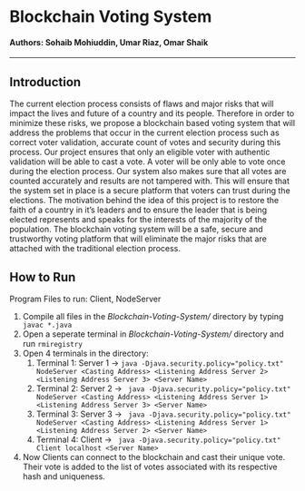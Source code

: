 # Blockchain Voting System
#### Authors: Sohaib Mohiuddin, Umar Riaz, Omar Shaik
---
## Introduction
The current election process consists of flaws and major risks that will impact the lives and future of a country and its people. Therefore in order to minimize these  risks, we propose a blockchain based voting system that will address the problems that occur in the current election process such as correct voter validation, accurate count of votes and security during this process.
Our project ensures that only an eligible voter with authentic validation will be able to cast a vote. A voter will be only able to vote once during the election process.  Our system also makes sure that all votes are counted accurately and results are not tampered with. This will ensure that the system set in place is a secure platform that voters can trust during the elections. 
The motivation behind the idea of this project is to restore the faith of a country in it’s leaders and to ensure the leader that is being elected represents and speaks for the interests of the majority of the population. The blockchain voting system will be a safe, secure and trustworthy voting platform that will eliminate the major risks that are attached with the traditional election process.

## How to Run
Program Files to run: Client, NodeServer
1. Compile all files in the *Blockchain-Voting-System/* directory by typing ``` javac *.java```
2. Open a seperate terminal in *Blockchain-Voting-System/* directory and run ```rmiregistry```
3. Open 4 terminals in the directory:
	1. Terminal 1: Server 1 -> ```java -Djava.security.policy="policy.txt" NodeServer <Casting Address> <Listening Address Server 2> <Listening Address Server 3> <Server Name>```
	2. Terminal 2: Server 2 -> ``` java -Djava.security.policy="policy.txt" NodeServer <Casting Address> <Listening Address Server 1> <Listening Address Server 3> <Server Name>```
	3. Terminal 3: Server 3 -> ``` java -Djava.security.policy="policy.txt" NodeServer <Casting Address> <Listening Address Server 1> <Listening Address Server 2> <Server Name>```
	4. Terminal 4: Client -> ``` java -Djava.security.policy="policy.txt" Client localhost <Server Name>```
4. Now Clients can connect to the blockchain and cast their unique vote. Their vote is added to the list of votes associated with its respective hash and uniqueness. 
